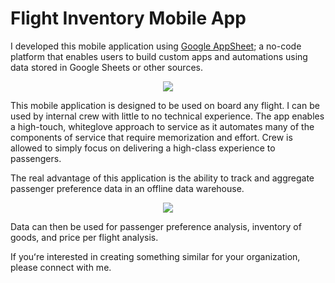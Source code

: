# Flight Inventory Mobile App

I developed this mobile application using [Google AppSheet](https://cloud.google.com/appsheet); a no-code platform that enables users to build custom apps and automations using data stored in Google Sheets or other sources.

<p align="center">
  <img src="https://user-images.githubusercontent.com/37047605/211243904-75e935c6-79a7-4271-a78c-6366393a03b4.png" />
</p>

This mobile application is designed to be used on board any flight. I can be used by internal crew with little to no technical experience. The app enables a high-touch, whiteglove approach to service as it automates many of the components of service that require memorization and effort. Crew is allowed to simply focus on delivering a high-class experience to passengers. 

The real advantage of this application is the ability to track and aggregate passenger preference data in an offline data warehouse. 

<p align="center">
  <img src="https://user-images.githubusercontent.com/37047605/211244222-132b711a-050b-45d9-acd9-8e5710fc826d.png" />
</p>

Data can then be used for passenger preference analysis, inventory of goods, and price per flight analysis.

If youʻre interested in creating something similar for your organization, please connect with me. 

